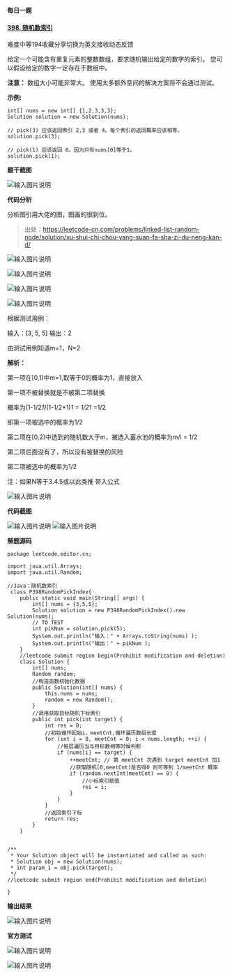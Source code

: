 **每日一题**

#### [398. 随机数索引](https://leetcode-cn.com/problems/random-pick-index/)

难度中等194收藏分享切换为英文接收动态反馈

给定一个可能含有重复元素的整数数组，要求随机输出给定的数字的索引。 您可以假设给定的数字一定存在于数组中。

**注意：**
数组大小可能非常大。 使用太多额外空间的解决方案将不会通过测试。

**示例:**

```
int[] nums = new int[] {1,2,3,3,3};
Solution solution = new Solution(nums);

// pick(3) 应该返回索引 2,3 或者 4。每个索引的返回概率应该相等。
solution.pick(3);

// pick(1) 应该返回 0。因为只有nums[0]等于1。
solution.pick(1);
```



**题干截图**

![输入图片说明](%E5%9B%BE%E7%89%87/%E6%AF%8F%E6%97%A5%E4%B8%80%E9%A2%98.png)

**代码分析**

分析图引用大佬的图，图画的很到位。

> 出处：https://leetcode-cn.com/problems/linked-list-random-node/solution/xu-shui-chi-chou-yang-suan-fa-sha-zi-du-neng-kan-d/

![输入图片说明](%E5%9B%BE%E7%89%87/%E5%88%86%E6%9E%901.png)

![输入图片说明](%E5%9B%BE%E7%89%87/%E5%88%86%E6%9E%902.png)

![输入图片说明](%E5%9B%BE%E7%89%87/%E5%88%86%E6%9E%903.png)

![输入图片说明](%E5%9B%BE%E7%89%87/%E5%88%86%E6%9E%904.png)


根据测试用例：

输入：[3, 5, 5]
输出：2

由测试用例知道m=1，N=2

 **解析：** 

第一项在[0,1)中m=1,取等于0的概率为1，直接放入

第一项不被替换就是不被第二项替换

概率为(1-1/2*1)*(1-1/2*1)*1 = 1/2*1 =1/2

即第一项被选中的概率为1/2


第二项在[0,2)中选到的随机数大于m，被选入蓄水池的概率为m/i = 1/2

第二项后面没有了，所以没有被替换的风险

第二项被选中的概率为1/2



注：如果N等于3.4.5或以此类推 带入公式

![输入图片说明](%E5%9B%BE%E7%89%87/%E5%88%86%E6%9E%905.png)

**代码截图**

![输入图片说明](%E5%9B%BE%E7%89%87/%E4%BB%A3%E7%A0%81%E8%A7%A3%E5%9B%BE1.png)
![输入图片说明](%E5%9B%BE%E7%89%87/%E4%BB%A3%E7%A0%81%E8%A7%A3%E5%9B%BE2.png)


**解题源码**


```
package leetcode.editor.cn;

import java.util.Arrays;
import java.util.Random;

//Java：随机数索引
 class P398RandomPickIndex{
    public static void main(String[] args) {
        int[] nums = {3,5,5};
        Solution solution = new P398RandomPickIndex().new Solution(nums);
        // TO TEST
        int pikNum = solution.pick(5);
        System.out.println("输入：" + Arrays.toString(nums) );
        System.out.println("输出：" + pikNum );
    }
    //leetcode submit region begin(Prohibit modification and deletion)
    class Solution {
        int[] nums;
        Random random;
        //构造函数初始化数据
        public Solution(int[] nums) {
            this.nums = nums;
            random = new Random();
        }
        //调用获取目标随机下标索引
        public int pick(int target) {
            int res = 0;
            //初始循环起始i，meetCnt,循环遍历数组长度
            for (int i = 0, meetCnt = 0; i < nums.length; ++i) {
                //每层遍历当与目标数相等时候判断
                if (nums[i] == target) {
                    ++meetCnt; // 第 meetCnt 次遇到 target meetCnt 加1
                    //获取随机[0,meetCnt)是否得0 则可等到 1/meetCnt 概率
                    if (random.nextInt(meetCnt) == 0) {
                        //小标索引赋值
                        res = i;
                    }
                }
            }
            //返回索引下标
            return res;
        }
    }


/**
 * Your Solution object will be instantiated and called as such:
 * Solution obj = new Solution(nums);
 * int param_1 = obj.pick(target);
 */
//leetcode submit region end(Prohibit modification and deletion)

}
```

**输出结果**

![输入图片说明](%E5%9B%BE%E7%89%87/%E6%B5%8B%E8%AF%95%E7%94%A8%E4%BE%8B.png)


**官方测试**

![输入图片说明](%E5%9B%BE%E7%89%87/%E5%AE%98%E6%96%B9%E6%B5%8B%E8%AF%95.png)

![输入图片说明](%E5%9B%BE%E7%89%87/%E5%AE%98%E6%96%B9%E6%B5%8B%E8%AF%952.png)

